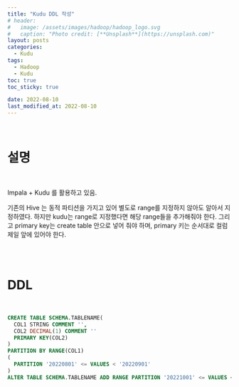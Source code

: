 ```yaml
---
title: "Kudu DDL 작성"
# header:
#   image: /assets/images/hadoop/hadoop_logo.svg
#   caption: "Photo credit: [**Unsplash**](https://unsplash.com)"
layout: posts
categories:
  - Kudu
tags:
  - Hadoop
  - Kudu
toc: true
toc_sticky: true

date: 2022-08-10
last_modified_at: 2022-08-10
---
```


<br>

# 설명

<br>

Impala + Kudu 를 활용하고 있음.

기존의 Hive 는 동적 파티션을 가지고 있어 별도로 range를 지정하지 않아도 알아서 지정하였다. 하지만 kudu는 range로 지정했다면 해당 range들을 추가해줘야 한다.
그리고 primary key는 create table 안으로 넣어 줘야 하며, primary 키는 순서대로 컬럼 제일 앞에 있어야 한다.

<br><br>


# DDL

<br>

```SQL
CREATE TABLE SCHEMA.TABLENAME(
  COL1 STRING COMMENT '',
  COL2 DECIMAL(1) COMMENT ''
  PRIMARY KEY(COL2)
)
PARTITION BY RANGE(COL1)
(
  PARTITION '20220801' <= VALUES < '20220901'
)
ALTER TABLE SCHEMA.TABLENAME ADD RANGE PARTITION '20221001' <= VALUES < '20221101';
```



<br><br>